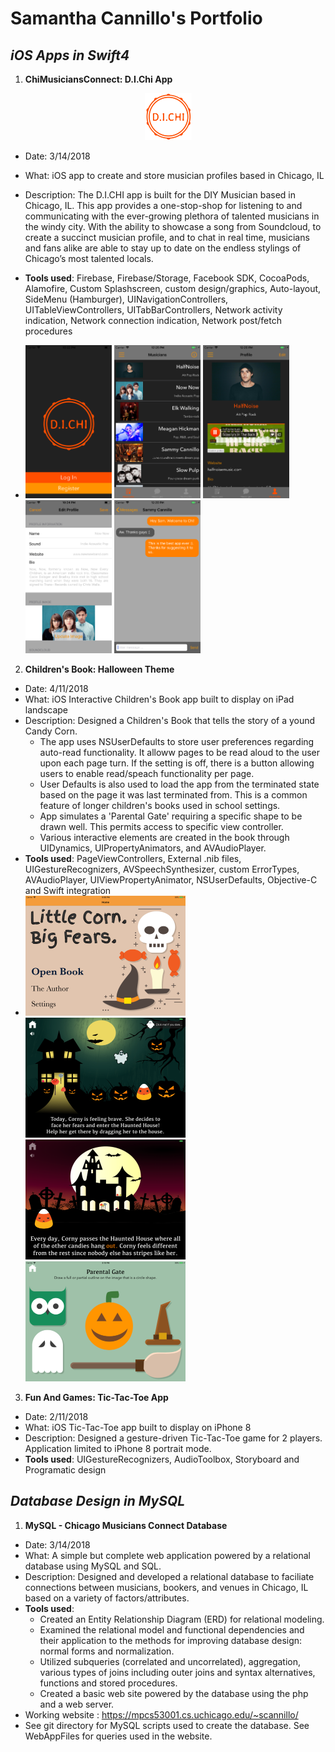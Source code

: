 # Samantha Cannillo's Portfolio

## _iOS Apps in Swift4_

1. **ChiMusiciansConnect: D.I.Chi App** 
<p align="center">
<img src="/images/orange_logo.png?raw=true" height="75px" width="75px" >
</p>

- Date: 3/14/2018
- What: iOS app to create and store musician profiles based in Chicago, IL
- Description: The D.I.CHI app is built for the DIY Musician based in Chicago, IL. This app provides a one-stop-shop for listening to and communicating with the ever-growing plethora of talented musicians in the windy city. With the ability to showcase a song from Soundcloud, to create a succinct musician profile,  and to chat in real time, musicians and fans alike are able to stay up to date on the endless stylings of Chicago’s most talented locals. 
- **Tools used**: Firebase, Firebase/Storage, Facebook SDK, CocoaPods, Alamofire, Custom Splashscreen, custom design/graphics, Auto-layout, SideMenu (Hamburger), UINavigationControllers, UITableViewControllers, UITabBarControllers, Network activity indication, Network connection indication, Network post/fetch procedures

- <img src="/images/simulator_front.png?raw=true" height="245px" width="138px" > <img src="/images/simulator_table.png?raw=true" height="245px" width="138px" > <img src="/images/simulator_profile.png?raw=true" height="245px" width="138px" > <img src="/images/simulator_edit.png?raw=true" height="245px" width="138px" > <img src="/images/simulator_message.png?raw=true" height="245px" width="138px" >

2. **Children's Book: Halloween Theme**

- Date: 4/11/2018
- What: iOS Interactive Children's Book app built to display on iPad landscape
- Description: Designed a Children's Book that tells the story of a yound Candy Corn. 
	- The app uses NSUserDefaults to store user preferences regarding auto-read functionality. It alloww pages to be read aloud to the user upon each page turn. If the setting is off, there is a button allowing users to enable read/speach functionality per page.
	- User Defaults is also used to load the app from the terminated state based on the page it was last terminated from. This is a common feature of longer children's books used in school settings.
	- App simulates a 'Parental Gate' requiring a specific shape to be drawn well. This permits access to specific view controller.
	- Various interactive elements are created in the book through UIDynamics, UIPropertyAnimators, and AVAudioPlayer. 
- **Tools used**: PageViewControllers, External .nib files, UIGestureRecognizers, AVSpeechSynthesizer, custom ErrorTypes, AVAudioPlayer, UIViewPropertyAnimator, NSUserDefaults, Objective-C and Swift integration
- <img src="/images/homeScreenBook.png?raw=true" height="192px" width="256px" > <img src="/images/pageBBook.png?raw=true" height="192px" width="256px" > <img src="/images/pageABook.png?raw=true" height="192px" width="256px" > <img src="/images/parentalGate.png?raw=true" height="192px" width="256px" >

3. **Fun And Games: Tic-Tac-Toe App**

- Date: 2/11/2018
- What: iOS Tic-Tac-Toe app built to display on iPhone 8
- Description: Designed a gesture-driven Tic-Tac-Toe game for 2 players. Application limited to iPhone 8 portrait mode.
- **Tools used**: UIGestureRecognizers, AudioToolbox, Storyboard and Programatic design

## _Database Design in MySQL_

1. **MySQL - Chicago Musicians Connect Database**

- Date: 3/14/2018
- What: A simple but complete web application powered by a relational database using MySQL and SQL.
- Description: Designed and developed a relational database to faciliate connections between musicians, bookers, and venues in Chicago, IL based on a variety of factors/attributes.
- **Tools used**:
    - Created an Entity Relationship Diagram (ERD) for relational modeling.
    - Examined the relational model and functional dependencies and their application to the methods for improving database design: normal forms and normalization.
    - Utilized subqueries (correlated and uncorrelated), aggregation, various types of joins including outer joins and syntax alternatives, functions and stored procedures.
    - Created a basic web site powered by the database using the php and a web server.
- Working website : https://mpcs53001.cs.uchicago.edu/~scannillo/
- See git directory for MySQL scripts used to create the database. See WebAppFiles for queries used in the website.
